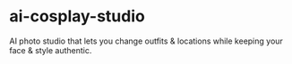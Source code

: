 # ai-cosplay-studio
AI photo studio that lets you change outfits &amp; locations while keeping your face &amp; style authentic.
